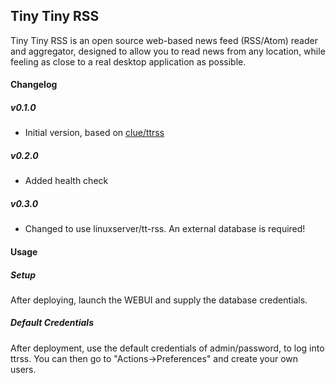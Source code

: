 ## Tiny Tiny RSS
Tiny Tiny RSS is an open source web-based news feed (RSS/Atom) reader and aggregator, designed to allow you to read news from any location, while feeling as close to a real desktop application as possible.

#### Changelog

##### v0.1.0
* Initial version, based on [clue/ttrss](https://hub.docker.com/r/clue/ttrss/)

##### v0.2.0
* Added health check

##### v0.3.0
* Changed to use linuxserver/tt-rss. An external database is required!

#### Usage

##### Setup
After deploying, launch the WEBUI and supply the database credentials.

##### Default Credentials
After deployment, use the default credentials of admin/password, to log into ttrss. You can then go to "Actions->Preferences" and create your own users.
